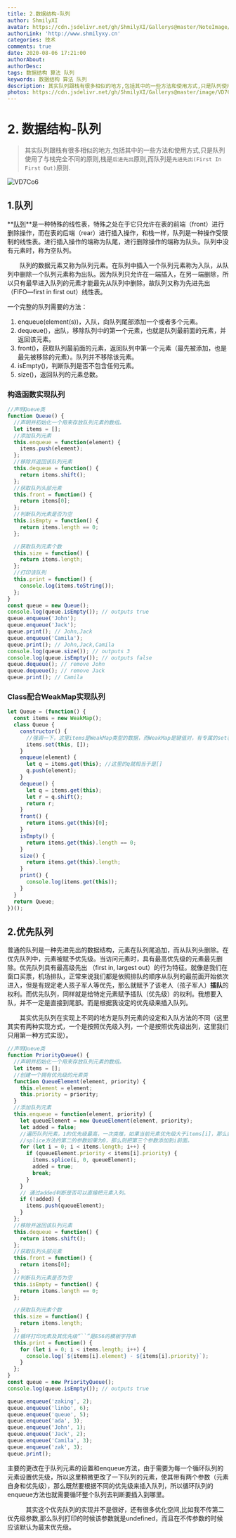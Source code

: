 ```yaml
---
title: 2.数据结构-队列
author: ShmilyXI
avatar: https://cdn.jsdelivr.net/gh/ShmilyXI/Gallerys@master/NoteImage/1055543572.jpeg
authorLink: 'http://www.shmilyxy.cn'
categories: 技术
comments: true
date: 2020-08-06 17:21:00
authorAbout: 
authorDesc:
tags: 数据结构 算法 队列
keywords: 数据结构 算法 队列
description: 其实队列跟栈有很多相似的地方,包括其中的一些方法和使用方式,只是队列使用了与栈完全不同的原则,栈是后进先出原则,而队列是先进先出(First In First Out)原则.
photos: https://cdn.jsdelivr.net/gh/ShmilyXI/Gallerys@master/image/VD7Co6.jpg
---
```


# 2. 数据结构-队列

> 其实队列跟栈有很多相似的地方,包括其中的一些方法和使用方式,只是队列使用了与栈完全不同的原则,栈是`后进先出`原则,而队列是`先进先出(First In First Out)`原则.

![VD7Co6](https://cdn.jsdelivr.net/gh/ShmilyXI/Gallerys@master/image/VD7Co6.jpg)

## 1.队列

 **[队列](https://baike.baidu.com/item/队列/14580481?fr=aladdin)**是一种特殊的线性表，特殊之处在于它只允许在表的前端（front）进行删除操作，而在表的后端（rear）进行插入操作，和栈一样，队列是一种操作受限制的线性表。进行插入操作的端称为队尾，进行删除操作的端称为队头。队列中没有元素时，称为空队列。

　　队列的数据元素又称为队列元素。在队列中插入一个队列元素称为入队，从队列中删除一个队列元素称为出队。因为队列只允许在一端插入，在另一端删除，所以只有最早进入队列的元素才能最先从队列中删除，故队列又称为先进先出（FIFO—first in first out）线性表。

一个完整的队列需要的方法：

1. enqueue(element(s))，入队，向队列尾部添加一个或者多个元素。
2.  dequeue()，出队，移除队列中的第一个元素，也就是队列最前面的元素，并返回该元素。
3. front()，获取队列最前面的元素，返回队列中第一个元素（最先被添加，也是最先被移除的元素）。队列并不移除该元素。
4. isEmpty()，判断队列是否不包含任何元素。
5. size()，返回队列的元素总数。

### 构造函数实现队列

```js
//声明Queue类
function Queue() {
  //声明并初始化一个用来存放队列元素的数组。
  let items = [];
  //添加队列元素
  this.enqueue = function(element) {
    items.push(element);
  };
  //移除并返回该队列元素
  this.dequeue = function() {
    return items.shift();
  };
  //获取队列头部元素
  this.front = function() {
    return items[0];
  };
  //判断队列元素是否为空
  this.isEmpty = function() {
    return items.length == 0;
  };

  //获取队列元素个数
  this.size = function() {
    return items.length;
  };
  //打印该队列
  this.print = function() {
    console.log(items.toString());
  };
}
const queue = new Queue();
console.log(queue.isEmpty()); // outputs true
queue.enqueue('John');
queue.enqueue('Jack');
queue.print(); // John,Jack
queue.enqueue('Camila');
queue.print(); // John,Jack,Camila
console.log(queue.size()); // outputs 3
console.log(queue.isEmpty()); // outputs false
queue.dequeue(); // remove John
queue.dequeue(); // remove Jack
queue.print(); // Camila

```

### Class配合WeakMap实现队列

```js
let Queue = (function() {
  const items = new WeakMap();
  class Queue {
    constructor() {
      //强调一下，这里items是WeakMap类型的数据，而WeakMap是键值对，有专属的set和get方法来获取和设置值，　　　　　　　　//所以这里给this设置了[]，即以this为键名，[]为值，所以该方法形成的队列仍旧是对数组的操作
      items.set(this, []);
    }
    enqueue(element) {
      let q = items.get(this); //这里的q就相当于是[]
      q.push(element);
    }
    dequeue() {
      let q = items.get(this);
      let r = q.shift();
      return r;
    }
    front() {
      return items.get(this)[0];
    }
    isEmpty() {
      return items.get(this).length == 0;
    }
    size() {
      return items.get(this).length;
    }
    print() {
      console.log(items.get(this));
    }
  }
  return Queue;
})();
```

## 2.优先队列

普通的队列是一种先进先出的数据结构，元素在队列尾追加，而从队列头删除。在优先队列中，元素被赋予优先级。当访问元素时，具有最高优先级的元素最先删除。优先队列具有最高级先出 （first in, largest out）的行为特征。就像是我们在窗口买票，机场排队，正常来说我们都是依照排队的顺序从队列的最前面开始依次进入，但是有规定老人孩子军人等优先，那么就赋予了该老人（孩子军人）**插队**的权利。而优先队列，同样就是给特定元素赋予插队（优先级）的权利。我想要入队，并不一定是直接到尾部。而是根据我设定的优先级来插入队列。

　　其实优先队列在实现上不同的地方是队列元素的设定和入队方法的不同（这里其实有两种实现方式，一个是按照优先级入列，一个是按照优先级出列，这里我们只用第一种方式实现）。

```js
//声明Queue类
function PriorityQueue() {
  //声明并初始化一个用来存放队列元素的数组。
  let items = [];
  //创建一个拥有优先级的元素类
  function QueueElement(element, priority) {
    this.element = element;
    this.priority = priority;
  }
  //添加队列元素
  this.enqueue = function(element, priority) {
    let queueElement = new QueueElement(element, priority);
    let added = false;
    //遍历队列元素，1的优先级最高，一次类推，如果当前元素优先级大于items[i]，那么就把该元素放在items[i]前面。
    //splice方法的第二的参数如果为0，那么则把第三个参数添加到i前面。
    for (let i = 0; i < items.length; i++) {
      if (queueElement.priority < items[i].priority) {
        items.splice(i, 0, queueElement);
        added = true;
        break;
      }
    }
    // 通过added判断是否可以直接把元素入列。
    if (!added) {
      items.push(queueElement);
    }
  };
  //移除并返回该队列元素
  this.dequeue = function() {
    return items.shift();
  };
  //获取队列头部元素
  this.front = function() {
    return items[0];
  };
  //判断队列元素是否为空
  this.isEmpty = function() {
    return items.length == 0;
  };

  //获取队列元素个数
  this.size = function() {
    return items.length;
  };
  //循环打印元素及其优先级“``”是ES6的模板字符串
  this.print = function() {
    for (let i = 0; i < items.length; i++) {
      console.log(`${items[i].element} - ${items[i].priority}`);
    }
  };
}
const queue = new PriorityQueue();
console.log(queue.isEmpty()); // outputs true

queue.enqueue('zaking', 2);
queue.enqueue('linbo', 6);
queue.enqueue('queue', 5);
queue.enqueue('ada', 3);
queue.enqueue('John', 1);
queue.enqueue('Jack', 2);
queue.enqueue('Camila', 3);
queue.enqueue('zak', 3);
queue.print();

```

主要的更改在于队列元素的设置和enqueue方法，由于需要为每一个循环队列的元素设置优先级，所以这里稍微更改了一下队列的元素，使其带有两个参数（元素自身和优先级），那么既然要根据不同的优先级来插入队列，所以循环队列的enqueue方法也就需要循环整个队列去判断要插入到哪里。

　　　其实这个优先队列的实现并不是很好，还有很多优化空间,比如我不传第二优先级参数,那么队列打印的时候该参数就是undefined，而且在不传参数的时候应该默认为最末优先级。